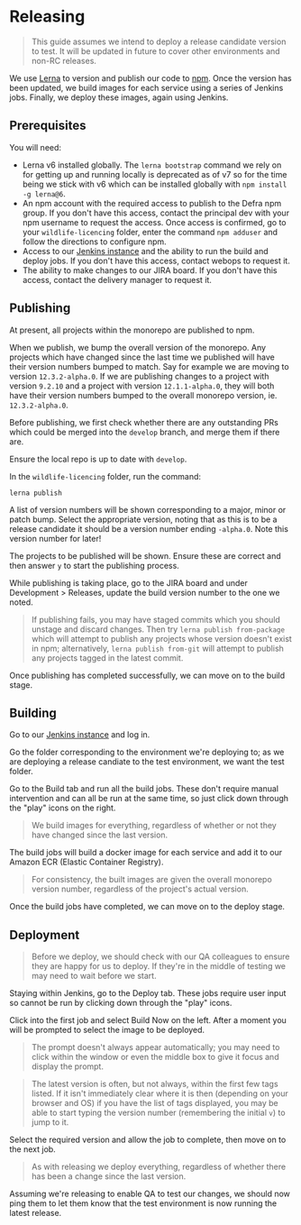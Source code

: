 # Releasing

> This guide assumes we intend to deploy a release candidate version to test. It will be updated in future to cover other environments and non-RC releases.

We use [Lerna](https://lerna.js.org/) to version and publish our code to [npm](https://www.npmjs.com/). Once the version has been updated, we build images for each service using a series of Jenkins jobs. Finally, we deploy these images, again using Jenkins.

## Prerequisites

You will need:

* Lerna v6 installed globally. The `lerna bootstrap` command we rely on for getting up and running locally is deprecated as of v7 so for the time being we stick with v6 which can be installed globally with `npm install -g lerna@6`.
* An npm account with the required access to publish to the Defra npm group. If you don't have this access, contact the principal dev with your npm username to request the access. Once access is confirmed, go to your `wildlife-licencing` folder, enter the command `npm adduser` and follow the directions to configure npm.
* Access to our [Jenkins instance](https://new-jenkins.aws-int.defra.cloud/) and the ability to run the build and deploy jobs. If you don't have this access, contact webops to request it.
* The ability to make changes to our JIRA board. If you don't have this access, contact the delivery manager to request it.

## Publishing

At present, all projects within the monorepo are published to npm.

When we publish, we bump the overall version of the monorepo. Any projects which have changed since the last time we published will have their version numbers bumped to match. Say for example we are moving to version `12.3.2-alpha.0`. If we are publishing changes to a project with version `9.2.10` and a project with version `12.1.1-alpha.0`, they will both have their version numbers bumped to the overall monorepo version, ie. `12.3.2-alpha.0`.

Before publishing, we first check whether there are any outstanding PRs which could be merged into the `develop` branch, and merge them if there are.

Ensure the local repo is up to date with `develop`.

In the `wildlife-licencing` folder, run the command:

```
lerna publish
```

A list of version numbers will be shown corresponding to a major, minor or patch bump. Select the appropriate version, noting that as this is to be a release candidate it should be a version number ending `-alpha.0`. Note this version number for later!

The projects to be published will be shown. Ensure these are correct and then answer `y` to start the publishing process.

While publishing is taking place, go to the JIRA board and under Development > Releases, update the build version number to the one we noted.

> If publishing fails, you may have staged commits which you should unstage and discard changes. Then try `lerna publish from-package` which will attempt to publish any projects whose version doesn't exist in npm; alternatively, `lerna publish from-git` will attempt to publish any projects tagged in the latest commit.

Once publishing has completed successfully, we can move on to the build stage.

## Building

Go to our [Jenkins instance](https://new-jenkins.aws-int.defra.cloud/) and log in.

Go the folder corresponding to the environment we're deploying to; as we are deploying a release candiate to the test environment, we want the test folder.

Go to the Build tab and run all the build jobs. These don't require manual intervention and can all be run at the same time, so just click down through the "play" icons on the right.

> We build images for everything, regardless of whether or not they have changed since the last version.

The build jobs will build a docker image for each service and add it to our Amazon ECR (Elastic Container Registry).

> For consistency, the built images are given the overall monorepo version number, regardless of the project's actual version.

Once the build jobs have completed, we can move on to the deploy stage.

## Deployment

> Before we deploy, we should check with our QA colleagues to ensure they are happy for us to deploy. If they're in the middle of testing we may need to wait before we start.

Staying within Jenkins, go to the Deploy tab. These jobs require user input so cannot be run by clicking down through the "play" icons.

Click into the first job and select Build Now on the left. After a moment you will be prompted to select the image to be deployed.

> The prompt doesn't always appear automatically; you may need to click within the window or even the middle box to give it focus and display the prompt.

> The latest version is often, but not always, within the first few tags listed. If it isn't immediately clear where it is then (depending on your browser and OS) if you have the list of tags displayed, you may be able to start typing the version number (remembering the initial `v`) to jump to it.

Select the required version and allow the job to complete, then move on to the next job.

> As with releasing we deploy everything, regardless of whether there has been a change since the last version.

Assuming we're releasing to enable QA to test our changes, we should now ping them to let them know that the test environment is now running the latest release.
